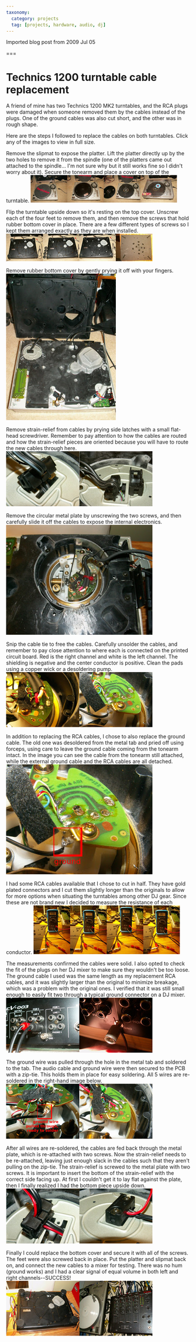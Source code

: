 ```yaml
---
taxonomy:
  category: projects
  tag: [projects, hardware, audio, dj]
---
```


Imported blog post from 2009 Jul 05

===
# Technics 1200 turntable cable replacement

A friend of mine has two Technics 1200 MK2 turntables, and the RCA plugs were damaged when someone removed them by the cables instead of the plugs. One of the ground cables was also cut short, and the other was in rough shape.

Here are the steps I followed to replace the cables on both turntables. Click any of the images to view in full size.

Remove the slipmat to expose the platter. Lift the platter directly up by the two holes to remove it from the spindle (one of the platters came out attached to the spindle... I'm not sure why but it still works fine so I didn't worry about it). Secure the tonearm and place a cover on top of the turntable.
![](01-04.jpg)

Flip the turntable upside down so it's resting on the top cover. Unscrew each of the four feet to remove them, and then remove the screws that hold rubber bottom cover in place. There are a few different types of screws so I kept them arranged exactly as they are when installed.
![](05-08.jpg)

Remove rubber bottom cover by gently prying it off with your fingers.
![](09_remove_cover.jpg)

Remove strain-relief from cables by prying side latches with a small flat-head screwdriver. Remember to pay attention to how the cables are routed and how the strain-relief pieces are oriented because you will have to route the new cables through here.
![](10_strain_relief.jpg)

Remove the circular metal plate by unscrewing the two screws, and then carefully slide it off the cables to expose the internal electronics.
![](11_remove_metal_plate.jpg)

Snip the cable tie to free the cables. Carefully unsolder the cables, and remember to pay close attention to where each is connected on the printed circuit board. Red is the right channel and white is the left channel. The shielding is negative and the center conductor is positive. Clean the pads using a copper wick or a desoldering pump.
![](12_desolder.jpg)

In addition to replacing the RCA cables, I chose to also replace the ground cable. The old one was desoldered from the metal tab and pried off using forceps, using care to leave the ground cable coming from the tonearm intact. In the image you can see the cable from the tonearm still attached, while the external ground cable and the RCA cables are all detached.
![](13_blank_pcb.jpg)

I had some RCA cables available that I chose to cut in half. They have gold plated connectors and I cut them slightly longer than the originals to allow for more options when situating the turntables among other DJ gear. Since these are not brand new I decided to measure the resistance of each conductor.
![](14_wire_check.jpg)

The measurements confirmed the cables were solid. I also opted to check the fit of the plugs on her DJ mixer to make sure they wouldn't be too loose. The ground cable I used was the same length as my replacement RCA cables, and it was slightly larger than the original to minimize breakage, which was a problem with the original ones. I verified that it was still small enough to easily fit two through a typical ground connector on a DJ mixer.
![](15-16_mixer_cable_check.jpg)

The ground wire was pulled through the hole in the metal tab and soldered to the tab. The audio cable and ground wire were then secured to the PCB with a zip-tie. This holds them in place for easy soldering. All 5 wires are re-soldered in the right-hand image below.
![](17_soldered.jpg)

After all wires are re-soldered, the cables are fed back through the metal plate, which is re-attached with two screws. Now the strain-relief needs to be re-attached, leaving just enough slack in the cables such that they aren't pulling on the zip-tie. The strain-relief is screwed to the metal plate with two screws. It is important to insert the bottom of the strain-relief with the correct side facing up. At first I couldn't get it to lay flat against the plate, then I finally realized I had the bottom piece upside down.
![](18_strain_relief_reattached.jpg)

Finally I could replace the bottom cover and secure it with all of the screws. The feet were also screwed back in place. Put the platter and slipmat back on, and connect the new cables to a mixer for testing. There was no hum (ground works) and I had a clear signal of equal volume in both left and right channels--SUCCESS!
![](19-20.jpg)
